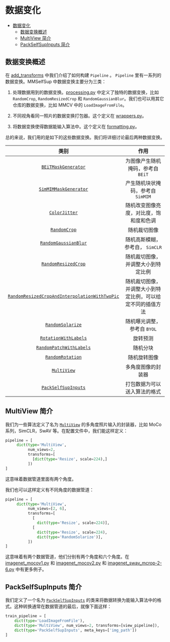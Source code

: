 # 数据变化

- [数据变化](#数据变化)
  - [数据变换概述](#数据变换概述)
  - [MultiView 简介](#multiview-简介)
  - [PackSelfSupInputs 简介](#packselfsupinputs-简介)

## 数据变换概述

在 [add_transforms](./add_transforms.md) 中我们介绍了如何构建 `Pipeline` 。 `Pipeline` 里有一系列的数据变换。MMSelfSup 中数据变换主要分为三类：

1. 处理数据用到的数据变换。[processing.py](https://github.com/open-mmlab/mmselfsup/blob/main/mmselfsup/datasets/transforms/processing.py) 中定义了独特的数据变换，比如`RandomCrop`, `RandomResizedCrop` 和 `RandomGaussianBlur`。我们也可以用其它仓库的数据变换，比如 MMCV 中的 `LoadImageFromFile`。

2. 不同视角看同一照片的数据变换打包器。这个定义在 [wrappers.py](https://github.com/open-mmlab/mmselfsup/blob/main/mmselfsup/datasets/transforms/wrappers.py)。

3. 将数据变换使得数据能输入算法中。这个定义在 [formatting.py](https://github.com/open-mmlab/mmselfsup/blob/main/mmselfsup/datasets/transforms/formatting.py)。

总的来说，我们用的是如下的这些数据变换。我们将详细讨论最后两种数据变换。

|                                                      类别                                                       |                            作用                            |
| :-------------------------------------------------------------------------------------------------------------: | :--------------------------------------------------------: |
|                           [`BEiTMaskGenerator`](mmselfsup.datasets.BEiTMaskGenerator)                           |             为图像产生随机掩码，参考自 `BEiT`              |
|                         [`SimMIMMaskGenerator`](mmselfsup.datasets.SimMIMMaskGenerator)                         |             产生随机块状掩码，参考自 `SimMIM`              |
|                                 [`ColorJitter`](mmselfsup.datasets.ColorJitter)                                 |           随机改变图像亮度，对比度，饱和度和色调           |
|                                  [`RandomCrop`](mmselfsup.datasets.RandomCrop)                                  |                        随机裁切图像                        |
|                          [`RandomGaussianBlur`](mmselfsup.datasets.RandomGaussianBlur)                          |              随机高斯模糊，参考自， `SimCLR`               |
|                           [`RandomResizedCrop`](mmselfsup.datasets.RandomResizedCrop)                           |             随机裁切图像，并调整大小到特定比例             |
| [`RandomResizedCropAndInterpolationWithTwoPic`](mmselfsup.datasets.RandomResizedCropAndInterpolationWithTwoPic) | 随机裁切图像，并调整大小到特定比例，可以给定不同的插值方法 |
|                              [`RandomSolarize`](mmselfsup.datasets.RandomSolarize)                              |                随机曝光调整，参考自 `BYOL`                 |
|                          [`RotationWithLabels`](mmselfsup.datasets.RotationWithLabels)                          |                          旋转预测                          |
|                       [`RandomPatchWithLabels`](mmselfsup.datasets.RandomPatchWithLabels)                       |                          随机分块                          |
|                              [`RandomRotation`](mmselfsup.datasets.RandomRotation)                              |                        随机旋转图像                        |
|                             [`MultiView`](mmselfsup.datasets.transforms.MultiView)                              |                     多角度图像的封装器                     |
|                           [`PackSelfSupInputs`](mmselfsup.datasets.PackSelfSupInputs)                           |                打包数据为可以送入算法的格式                |

## MultiView 简介

我们为一些算法定义了名为 [`MultiView`](mmselfsup.datasets.transforms.MultiView) 的多角度照片输入的封装器，比如 MoCo 系列，SimCLR，SwAV 等。在配置文件中，我们能这样定义：

```python
pipeline = [
     dict(type='MultiView',
          num_views=2,
          transforms=[
            [dict(type='Resize', scale=224),]
          ])
]
```

这意味着数据管道里面有两个角度。

我们也可以这样定义有不同角度的数据管道：

```python
pipeline = [
     dict(type='MultiView',
          num_views=[2, 6],
          transforms=[
            [
              dict(type='Resize', scale=224)],
            [
              dict(type='Resize', scale=224),
              dict(type='RandomSolarize')],
          ])
]
```

这意味着有两个数据管道，他们分别有两个角度和六个角度。在 [imagenet_mocov1.py](https://github.com/open-mmlab/mmselfsup/blob/main/configs/selfsup/_base_/datasets/imagenet_mocov1.py) 和 [imagenet_mocov2.py](https://github.com/open-mmlab/mmselfsup/blob/main/configs/selfsup/_base_/datasets/imagenet_mocov2.py) 和 [imagenet_swav_mcrop-2-6.py](https://github.com/open-mmlab/mmselfsup/blob/main/configs/selfsup/_base_/datasets/imagenet_swav_mcrop-2-6.py) 中有更多例子。

## PackSelfSupInputs 简介

我们定义了一个名为 [`PackSelfSupInputs`](mmselfsup.datasets.transforms.PackSelfSupInputs) 的类来将数据转换为能输入算法中的格式。这种转换通常在数据管道的最后，就像下面这样：

```python
train_pipeline = [
    dict(type='LoadImageFromFile'),
    dict(type='MultiView', num_views=2, transforms=[view_pipeline]),
    dict(type='PackSelfSupInputs', meta_keys=['img_path'])
]
```
